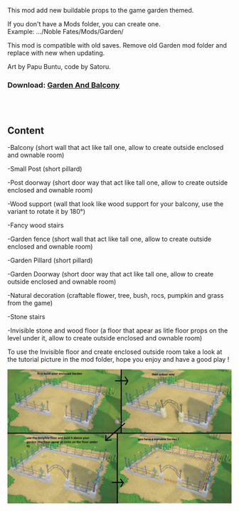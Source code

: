 This mod add new buildable props to the game garden themed.

If you don't have a Mods folder, you can create one.  
Example:
.../Noble Fates/Mods/Garden/  

This mod is compatible with old saves.
Remove old Garden mod folder and replace with new when updating.  

Art by Papu Buntu, code by Satoru.

### Download: <a href="https://github.com/PapuBuntu/NobleFates-Papu-GardenAndBalcony/raw/main/Garden.7z">Garden And Balcony</a>  

<br>
<br>

## Content

-Balcony (short wall that act like tall one, allow to create outside enclosed and ownable room)

-Small Post (short pillard)

-Post doorway (short door way that act like tall one, allow to create outside enclosed and ownable room)

-Wood support (wall that look like wood support for your balcony, use the variant to rotate it by 180°)

-Fancy wood stairs

-Garden fence (short wall that act like tall one, allow to create outside enclosed and ownable room)

-Garden Pillard (short pillard)

-Garden Doorway  (short door way that act like tall one, allow to create outside enclosed and ownable room)

-Natural decoration (craftable flower, tree, bush, rocs, pumpkin and grass from the game)

-Stone stairs 

-Invisible stone and wood floor (a floor that apear as litle floor props on the level under it, allow to create outside enclosed and ownable room)

To use the Invisible floor and create enclosed outside room take a look at the tutorial picture in the mod folder, hope you enjoy and have a good play !

![alt text](https://github.com/PapuBuntu/NobleFates-Papu-GardenAndBalcony/blob/main/OwnableGardenTutorial.jpg?raw=true "tutorial picture")
